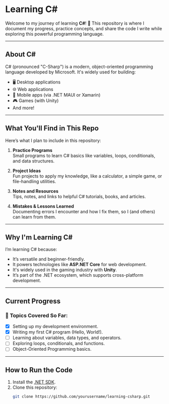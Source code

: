 # **Learning C#**

Welcome to my journey of learning **C#**! 🚀 This repository is where I document my progress, practice concepts, and share the code I write while exploring this powerful programming language.

---

## **About C#**

C# (pronounced "C-Sharp") is a modern, object-oriented programming language developed by Microsoft. It's widely used for building:

- 🖥️ Desktop applications  
- 🌐 Web applications  
- 📱 Mobile apps (via .NET MAUI or Xamarin)  
- 🎮 Games (with Unity)  
- And more!

---

## **What You'll Find in This Repo**

Here’s what I plan to include in this repository:

1. **Practice Programs**  
   Small programs to learn C# basics like variables, loops, conditionals, and data structures.

2. **Project Ideas**  
   Fun projects to apply my knowledge, like a calculator, a simple game, or file-handling utilities.

3. **Notes and Resources**  
   Tips, notes, and links to helpful C# tutorials, books, and articles.

4. **Mistakes & Lessons Learned**  
   Documenting errors I encounter and how I fix them, so I (and others) can learn from them.

---

## **Why I'm Learning C#**

I’m learning C# because:

- It’s versatile and beginner-friendly.
- It powers technologies like **ASP.NET Core** for web development.
- It's widely used in the gaming industry with **Unity**.
- It’s part of the .NET ecosystem, which supports cross-platform development.

---

## **Current Progress**

### 🌱 **Topics Covered So Far**:
- [x] Setting up my development environment.
- [x] Writing my first C# program (Hello, World!).
- [ ] Learning about variables, data types, and operators.
- [ ] Exploring loops, conditionals, and functions.
- [ ] Object-Oriented Programming basics.

---

## **How to Run the Code**

1. Install the [.NET SDK](https://dotnet.microsoft.com/download).
2. Clone this repository:
   ```bash
   git clone https://github.com/yourusername/learning-csharp.git
